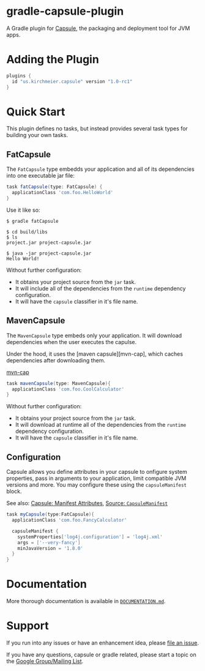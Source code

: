 # gradle-capsule-plugin

A Gradle plugin for [Capsule], the packaging and deployment tool for JVM apps.

[Capsule]:https://github.com/puniverse/capsule/tree/v1.0-rc1


# Adding the Plugin

```groovy
plugins {
  id "us.kirchmeier.capsule" version "1.0-rc1"
}
```


# Quick Start

This plugin defines no tasks, but instead provides several task types for building your own tasks.


## FatCapsule

The `FatCapsule` type embedds your application and all of its dependencies into one executable jar file:

```groovy
task fatCapsule(type: FatCapsule) {
  applicationClass 'com.foo.HelloWorld'
}
```

Use it like so:

``` text
$ gradle fatCapsule

$ cd build/libs
$ ls
project.jar project-capsule.jar

$ java -jar project-capsule.jar
Hello World!
```

Without further configuration:

* It obtains your project source from the `jar` task. 
* It will include all of the dependencies from the `runtime` dependency configuration.
* It will have the `capsule` classifier in it's file name.


## MavenCapsule

The `MavenCapsule` type embeds only your application. It will download dependencies when the user executes the capulse.

Under the hood, it uses the [maven capsule][mvn-cap], which caches dependencies after downloading them.

[mvn-cap](https://github.com/puniverse/capsule-maven/tree/v1.0-rc1)

```groovy
task mavenCapsule(type: MavenCapsule){
  applicationClass 'com.foo.CoolCalculator'
}
```

Without further configuration:

* It obtains your project source from the `jar` task. 
* It will download at runtime all of the dependencies from the `runtime` dependency configuration.
* It will have the `capsule` classifier in it's file name.


## Configuration

Capsule allows you define attributes in your capsule to onfigure system properties, pass in arguments to your application, limit compatible JVM versions and more.
You may configure these using the `capsuleManifest` block.

See also: [Capsule: Manifest Attributes][manifest-cap], [Source: `CapsuleManifest`][manifest-src]

[manifest-cap]:https://github.com/puniverse/capsule/tree/v1.0-rc1#manifest-attributes 
[manifest-src]:https://github.com/danthegoodman/gradle-capsule-plugin/blob/master/src/main/groovy/us/kirchmeier/capsule/manifest/CapsuleManifest.groovy

```groovy
task myCapsule(type:FatCapsule){
  applicationClass 'com.foo.FancyCalculator'

  capsuleManifest {
    systemProperties['log4j.configuration'] = 'log4j.xml'
    args = ['--very-fancy']
    minJavaVersion = '1.8.0'
  }
}
```


# Documentation

More thorough documentation is available in [`DOCUMENTATION.md`][docs].

[docs]:https://github.com/danthegoodman/gradle-capsule-plugin/blob/master/CONTRIBUTING.md


# Support

If you run into any issues or have an enhancement idea, please [file an issue](https://github.com/danthegoodman/gradle-capsule-plugin/issues).

If you have any questions, capsule or gradle related, please start a topic on the [Google Group/Mailing List][group].

[group]:https://groups.google.com/forum/#!forum/capsule-user
